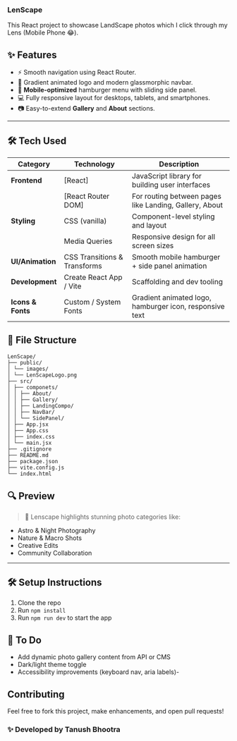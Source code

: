 ### LenScape

This React project to showcase LandScape photos which I click through my Lens (Mobile Phone 😂).

## ✨ Features

- ⚡ Smooth navigation using React Router.
- 🎨 Gradient animated logo and modern glassmorphic navbar.
- 📱 **Mobile-optimized** hamburger menu with sliding side panel.
- 💻 Fully responsive layout for desktops, tablets, and smartphones.
- 📷 Easy-to-extend **Gallery** and **About** sections.

---

## 🛠️ Tech Used

| Category           | Technology           | Description                                               |
|--------------------|----------------------|-----------------------------------------------------------|
| **Frontend**       | [React]              | JavaScript library for building user interfaces           |
|                    | [React Router DOM]   | For routing between pages like Landing, Gallery, About    |
| **Styling**        | CSS (vanilla)        | Component-level styling and layout                        |
|                    | Media Queries        | Responsive design for all screen sizes                    |
| **UI/Animation**   | CSS Transitions & Transforms | Smooth mobile hamburger + side panel animation    |
| **Development**    | Create React App / Vite | Scaffolding and dev tooling                            |
| **Icons & Fonts**  | Custom / System Fonts | Gradient animated logo, hamburger icon, responsive text  |


## 📂 File Structure

```
LenScape/
├── public/
│ └── images/
│ └── LenScapeLogo.png
├── src/
│ ├── componets/
│ │ ├── About/
│ │ ├── Gallery/
│ │ ├── LandingCompo/
│ │ ├── NavBar/
│ │ └── SidePanel/
│ ├── App.jsx
│ ├── App.css
│ ├── index.css
│ └── main.jsx
├── .gitignore
├── README.md
├── package.json
├── vite.config.js
└── index.html
```

## 🔍 Preview

> 🌄 Lenscape highlights stunning photo categories like:
- Astro & Night Photography
- Nature & Macro Shots
- Creative Edits
- Community Collaboration

---

## 🛠️ Setup Instructions

1. Clone the repo
2. Run `npm install`
3. Run `npm run dev` to start the app

## 📌 To Do

- Add dynamic photo gallery content from API or CMS
- Dark/light theme toggle
- Accessibility improvements (keyboard nav, aria labels)-


## Contributing
Feel free to fork this project, make enhancements, and open pull requests!

### ✨ Developed by Tanush Bhootra